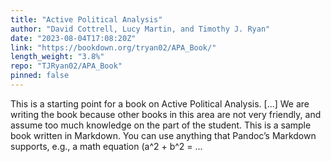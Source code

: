 ```yaml
---
title: "Active Political Analysis"
author: "David Cottrell, Lucy Martin, and Timothy J. Ryan"
date: "2023-08-04T17:08:20Z"
link: "https://bookdown.org/tryan02/APA_Book/"
length_weight: "3.8%"
repo: "TJRyan02/APA_Book"
pinned: false
---
```


This is a starting point for a book on Active Political Analysis. [...] We are writing the book because other books in this area are not very friendly, and assume too much knowledge on the part of the student. This is a sample book written in Markdown. You can use anything that Pandoc’s Markdown supports, e.g., a math equation \(a^2 + b^2 = ...
